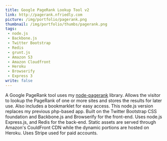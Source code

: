 ```yaml
---
title: Google PageRank Lookup Tool v2
link: http://pagerank.nfriedly.com
picture: /img/portfolio/pagerank.png
thumbnail: /img/portfolio/thumbs/pagerank.png
tags:
 - node.js
 - Backbone.js
 - Twitter Bootstrap
 - Redis
 - grunt.js
 - Amazon S3
 - Amazon Cloudfront
 - Heroku
 - Browserify
 - Express 3
write: false
---
```


A Google PageRank tool uses my <a href="https://github.com/nfriedly/node-pagerank">node-pagerank</a> library. Allows the visitor to lookup the PageRank of one or more sites and stores the results for later use. Also includes a bookmarklet for easy access. This node.js version replaces my previous php-based app.
Built on the Twitter Bootstrap CSS foundation and Backbone.js and Browserify for the front-end. Uses node.js Express.js, and Redis for the back-end. Static assets are served through Amazon's CouldFront CDN while the dynamic portions are hosted on Heroku. Uses Stripe used for paid accounts.